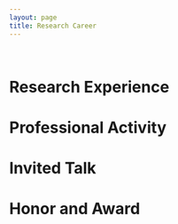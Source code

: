 ```yaml
---
layout: page
title: Research Career
---
```


<br/>


# Research Experience


# Professional Activity

# Invited Talk


# Honor and Award
